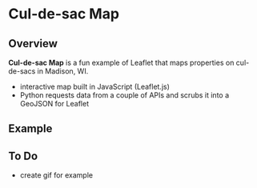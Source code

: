 # Cul-de-sac Map

## Overview

<b>Cul-de-sac Map</b> is a fun example of Leaflet that maps properties on cul-de-sacs in Madison, WI.
<br>
* interactive map built in JavaScript (Leaflet.js)
* Python requests data from a couple of APIs and scrubs it into a GeoJSON for Leaflet

## Example

## To Do
* create gif for example